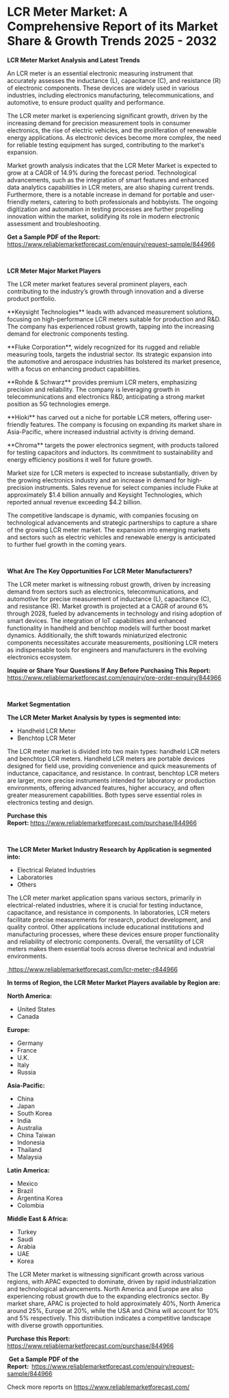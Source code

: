 <p><h1>LCR Meter Market: A Comprehensive Report of its Market Share & Growth Trends 2025 - 2032</h1></p><p><strong>LCR Meter Market Analysis and Latest Trends</strong></p>
<p><p>An LCR meter is an essential electronic measuring instrument that accurately assesses the inductance (L), capacitance (C), and resistance (R) of electronic components. These devices are widely used in various industries, including electronics manufacturing, telecommunications, and automotive, to ensure product quality and performance.</p><p>The LCR meter market is experiencing significant growth, driven by the increasing demand for precision measurement tools in consumer electronics, the rise of electric vehicles, and the proliferation of renewable energy applications. As electronic devices become more complex, the need for reliable testing equipment has surged, contributing to the market's expansion.</p><p>Market growth analysis indicates that the LCR Meter Market is expected to grow at a CAGR of 14.9% during the forecast period. Technological advancements, such as the integration of smart features and enhanced data analytics capabilities in LCR meters, are also shaping current trends. Furthermore, there is a notable increase in demand for portable and user-friendly meters, catering to both professionals and hobbyists. The ongoing digitization and automation in testing processes are further propelling innovation within the market, solidifying its role in modern electronic assessment and troubleshooting.</p></p>
<p><strong>Get a Sample PDF of the Report:&nbsp;</strong> <a href="https://www.reliablemarketforecast.com/enquiry/request-sample/844966?utm_campaign=2268&utm_medium=2&utm_source=Github&utm_content=ia&utm_term=17022025&utm_id=lcr-meter">https://www.reliablemarketforecast.com/enquiry/request-sample/844966</a></p>
<p>&nbsp;</p>
<p><strong>LCR Meter Major Market Players</strong></p>
<p><p>The LCR meter market features several prominent players, each contributing to the industry’s growth through innovation and a diverse product portfolio. </p><p>**Keysight Technologies** leads with advanced measurement solutions, focusing on high-performance LCR meters suitable for production and R&D. The company has experienced robust growth, tapping into the increasing demand for electronic components testing.</p><p>**Fluke Corporation**, widely recognized for its rugged and reliable measuring tools, targets the industrial sector. Its strategic expansion into the automotive and aerospace industries has bolstered its market presence, with a focus on enhancing product capabilities.</p><p>**Rohde & Schwarz** provides premium LCR meters, emphasizing precision and reliability. The company is leveraging growth in telecommunications and electronics R&D, anticipating a strong market position as 5G technologies emerge.</p><p>**Hioki** has carved out a niche for portable LCR meters, offering user-friendly features. The company is focusing on expanding its market share in Asia-Pacific, where increased industrial activity is driving demand.</p><p>**Chroma** targets the power electronics segment, with products tailored for testing capacitors and inductors. Its commitment to sustainability and energy efficiency positions it well for future growth.</p><p>Market size for LCR meters is expected to increase substantially, driven by the growing electronics industry and an increase in demand for high-precision instruments. Sales revenue for select companies include Fluke at approximately $1.4 billion annually and Keysight Technologies, which reported annual revenue exceeding $4.2 billion.</p><p>The competitive landscape is dynamic, with companies focusing on technological advancements and strategic partnerships to capture a share of the growing LCR meter market. The expansion into emerging markets and sectors such as electric vehicles and renewable energy is anticipated to further fuel growth in the coming years.</p></p>
<p>&nbsp;</p>
<p><strong>What Are The Key Opportunities For LCR Meter Manufacturers?</strong></p>
<p><p>The LCR meter market is witnessing robust growth, driven by increasing demand from sectors such as electronics, telecommunications, and automotive for precise measurement of inductance (L), capacitance (C), and resistance (R). Market growth is projected at a CAGR of around 6% through 2028, fueled by advancements in technology and rising adoption of smart devices. The integration of IoT capabilities and enhanced functionality in handheld and benchtop models will further boost market dynamics. Additionally, the shift towards miniaturized electronic components necessitates accurate measurements, positioning LCR meters as indispensable tools for engineers and manufacturers in the evolving electronics ecosystem.</p></p>
<p><strong>Inquire or Share Your Questions If Any Before Purchasing This Report:</strong> <a href="https://www.reliablemarketforecast.com/enquiry/pre-order-enquiry/844966?utm_campaign=2268&utm_medium=2&utm_source=Github&utm_content=ia&utm_term=17022025&utm_id=lcr-meter">https://www.reliablemarketforecast.com/enquiry/pre-order-enquiry/844966</a></p>
<p>&nbsp;</p>
<p><strong>Market Segmentation</strong></p>
<p><strong>The LCR Meter Market Analysis by types is segmented into:</strong></p>
<p><ul><li>Handheld LCR Meter</li><li>Benchtop LCR Meter</li></ul></p>
<p><p>The LCR meter market is divided into two main types: handheld LCR meters and benchtop LCR meters. Handheld LCR meters are portable devices designed for field use, providing convenience and quick measurements of inductance, capacitance, and resistance. In contrast, benchtop LCR meters are larger, more precise instruments intended for laboratory or production environments, offering advanced features, higher accuracy, and often greater measurement capabilities. Both types serve essential roles in electronics testing and design.</p></p>
<p><strong>Purchase this Report:&nbsp;</strong><a href="https://www.reliablemarketforecast.com/purchase/844966?utm_campaign=2268&utm_medium=2&utm_source=Github&utm_content=ia&utm_term=17022025&utm_id=lcr-meter">https://www.reliablemarketforecast.com/purchase/844966</a></p>
<p>&nbsp;</p>
<p><strong>The LCR Meter Market Industry Research by Application is segmented into:</strong></p>
<p><ul><li>Electrical Related Industries</li><li>Laboratories</li><li>Others</li></ul></p>
<p><p>The LCR meter market application spans various sectors, primarily in electrical-related industries, where it is crucial for testing inductance, capacitance, and resistance in components. In laboratories, LCR meters facilitate precise measurements for research, product development, and quality control. Other applications include educational institutions and manufacturing processes, where these devices ensure proper functionality and reliability of electronic components. Overall, the versatility of LCR meters makes them essential tools across diverse technical and industrial environments.</p></p>
<p><a href="https://www.reliablemarketforecast.com/lcr-meter-r844966?utm_campaign=2268&utm_medium=2&utm_source=Github&utm_content=ia&utm_term=17022025&utm_id=lcr-meter">&nbsp;https://www.reliablemarketforecast.com/lcr-meter-r844966</a></p>
<p><strong>In terms of Region, the LCR Meter Market Players available by Region are:</strong></p>
<p>
    <p> <strong> North America: </strong>
        <ul>
            <li>United States</li>
            <li>Canada</li>
        </ul>
        </p> 
    <p> <strong> Europe: </strong>
        <ul>
            <li>Germany</li>
            <li>France</li>
            <li>U.K.</li>
            <li>Italy</li>
            <li>Russia</li>
        </ul>
        </p> 
    <p> <strong> Asia-Pacific: </strong>
        <ul>
            <li>China</li>
            <li>Japan</li>
            <li>South Korea</li>
            <li>India</li>
            <li>Australia</li>
            <li>China Taiwan</li>
            <li>Indonesia</li>
            <li>Thailand</li>
            <li>Malaysia</li>
        </ul>
        </p> 
    <p> <strong> Latin America: </strong>
        <ul>
            <li>Mexico</li>
            <li>Brazil</li>
            <li>Argentina Korea</li>
            <li>Colombia</li>
        </ul>
        </p> 
    <p> <strong> Middle East & Africa: </strong>
        <ul>
            <li>Turkey</li>
            <li>Saudi</li>
            <li>Arabia</li>
            <li>UAE</li>
            <li>Korea</li>
        </ul>
    </p>
    </p>
<p><p>The LCR Meter market is witnessing significant growth across various regions, with APAC expected to dominate, driven by rapid industrialization and technological advancements. North America and Europe are also experiencing robust growth due to the expanding electronics sector. By market share, APAC is projected to hold approximately 40%, North America around 25%, Europe at 20%, while the USA and China will account for 10% and 5% respectively. This distribution indicates a competitive landscape with diverse growth opportunities.</p></p>
<p><strong>Purchase this Report: </strong><a href="https://www.reliablemarketforecast.com/purchase/844966?utm_campaign=2268&utm_medium=2&utm_source=Github&utm_content=ia&utm_term=17022025&utm_id=lcr-meter">https://www.reliablemarketforecast.com/purchase/844966</a></p>
<p>&nbsp;<strong>Get a Sample PDF of the Report:&nbsp;&nbsp;</strong><a href="https://www.reliablemarketforecast.com/enquiry/request-sample/844966?utm_campaign=2268&utm_medium=2&utm_source=Github&utm_content=ia&utm_term=17022025&utm_id=lcr-meter">https://www.reliablemarketforecast.com/enquiry/request-sample/844966</a></p>
<p><strong></strong></p>
<p>Check more reports on <a href="https://www.reliablemarketforecast.com/?utm_campaign=2268&utm_medium=2&utm_source=Github&utm_content=ia&utm_term=17022025&utm_id=lcr-meter">https://www.reliablemarketforecast.com/</a></p>